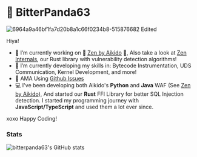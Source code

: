 # 🐼 BitterPanda63
![6964a9a46bf1fa7d20b8a1c66f0234b8-515876682 Edited](https://github.com/user-attachments/assets/6c5e9dfa-c7dc-4073-b970-5e4bbcf70b8d)

Hiya!
- 🔭 I’m currently working on 💜 [Zen by Aikido](https://github.com/AikidoSec/firewall-python) 💜, Also take a look at [Zen Internals](https://github.com/AikidoSec/zen-internals), our Rust library with vulnerability detection algorithms!
- 🌱 I’m currently developing my skills in: Bytecode Instrumentation, UDS Communication, Kernel Development, and more!
- 💬 AMA Using [Github Issues](https://github.com/bitterpanda63/bitterpanda63/issues)
- 💻 I've been developing both Aikido's **Python** and **Java** WAF (See [Zen by Aikido](https://github.com/AikidoSec/firewall-python)), And started our **Rust** FFI Library for better SQL Injection detection. I started my programming journey with **JavaScript/TypeScript** and used them a lot ever since.

xoxo Happy Coding!

### Stats
![bitterpanda63's GitHub stats](https://github-readme-stats.vercel.app/api?username=bitterpanda63&icon_color=ff6f91&title_color=ff6f91&text_color=111111&bg_color=f8e1e7&show_icons=true&border_radius=10&hide_title=true&show=prs_merged,reviews&card_width=1025)
